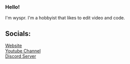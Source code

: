 ### Hello!
I'm wyspr. I'm a hobbyist that likes to edit video and code.

## Socials:
[Website](https://wyspr.ml) <br>
[Youtube Channel](https://www.youtube.com/channel/UCffI3FUTHHxoE1ldKo0GmjQ) <br>
[Discord Server](https://discord.gg/QSTcWWn) <br>
